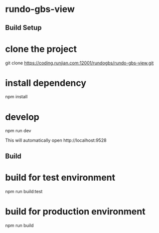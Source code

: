 # rundo-gbs-view

## Build Setup
# clone the project
git clone https://coding.runjian.com:12001/rundogbs/rundo-gbs-view.git

# install dependency
npm install

# develop
npm run dev

This will automatically open http://localhost:9528

## Build
# build for test environment
npm run build:test

# build for production environment
npm run build